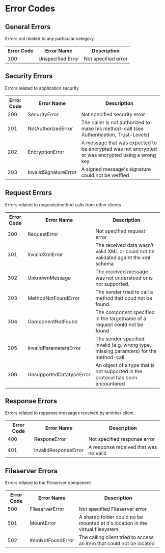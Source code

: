 Error Codes
========

General Errors
---------------
Errors not related to any particular category

<table>
    <tr>
        <th>Error Code</th>
        <th>Error Name</th>
        <th>Description</th>
    </tr>    
    <tr>
	    <td>100</td>
	    <td>Unspecified Error</td>
	    <td>Not specified error</td>
    </tr>
</table>

Security Errors
---------------
Errors related to application security
    
<table>
    <tr>
        <th>Error Code</th>
        <th>Error Name</th>
        <th>Description</th>
    </tr>   
    <tr>
	    <td>200</td>
	    <td>SecurityError</td>
	    <td>Not specified security error</td>
    </tr>
    <tr>
	    <td>201</td>
	    <td>NotAuthorizedError</td>
	    <td>The caller is not authorized to make his method-call (see Authentication, Trust-Levels) </td>
    </tr>
    <tr>
	    <td>202</td>
	    <td>EncryptionError</td>
	    <td>A message that was expected to be encrypted was not encrypted or was encrypted using a wrong key</td>
    </tr>
    <tr>
	    <td>203</td>
	    <td>InvalidSignatureError</td>
	    <td>A signed message's signature could not be verified</td>
    </tr>
</table>


Request Errors
---------------
Errors related to requests/method calls from other clients
<table>
    <tr>
        <th>Error Code</th>
        <th>Error Name</th>
        <th>Description</th>
    </tr>   
    <tr>
	    <td>300</td>
	    <td>RequestError</td>
	    <td>Not specified request error</td>
    </tr>
    <tr>
	    <td>301</td>
	    <td>InvalidXmlError</td>
	    <td>The received data wasn’t valid XML or could not be validated againt the xml schema</td>
    </tr>
    <tr>
	    <td>302</td>
	    <td>UnknownMessage</td>
	    <td>The received message was not understood or is not supported.</td>
    </tr>
    <tr>
	    <td>303</td>
	    <td>MethodNotFoundError</td>
	    <td>The sender tried to call a method that coud not be found.</td>
    </tr>
    <tr>
        <td>304</td>
        <td>ComponentNotFound</td>
        <td>The component specified in the targetname of a request could not be found</td>
    </tr>
    <tr>
	    <td>305</td>
	    <td>InvalidParametersError</td>
	    <td>The sender specified invalid (e.g. wrong type, missing paramters) for the method-call. </td>
    </tr>
    <tr>
	    <td>306</td>
	    <td>UnsupportedDatatypeError</td>
	    <td>An object of a type that is not supported in the protocol has been 
	    encountered </td>
    </tr>
</table>


Response Errors
-----------------
Errors related to repsonse messages received by another client
<table>
    <tr>
        <th>Error Code</th>
        <th>Error Name</th>
        <th>Description</th>
    </tr>
    <tr>
	    <td>400</td>
	    <td>ResponeError</td>
	    <td>Not specified response error</td>
    </tr>
    <tr>
	    <td>401</td>
	    <td>InvalidResponseError</td>
	    <td>A response received that was no valid</td>
    </tr>
</table>

Fileserver Errors
----------------
Errors related to the Fileserver component
<table>
    <tr>
        <th>Error Code</th>
        <th>Error Name</th>
        <th>Description</th>
    </tr>   
    <tr>
	    <td>500</td>
	    <td>FileserverError</td>
	    <td>Not specified Fileserver error</td>
    </tr>
    <tr>
	    <td>501</td>
	    <td>MountError</td>
	    <td>A shared folder could no be mounted at it&#39;s location in the virtual filesystem</td>
    </tr>
    <tr>
	    <td>502</td>
	    <td>ItemNotFoundError</td>
	    <td>The calling client tried to access an item that could not be located</td>
    </tr>
</table>
